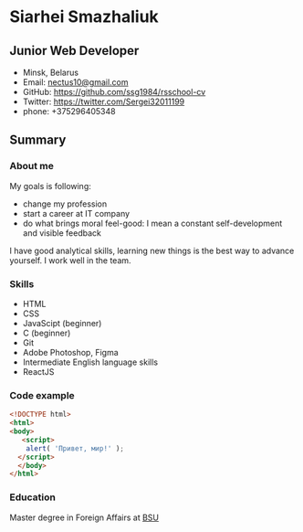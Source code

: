 # Siarhei Smazhaliuk 

## Junior Web Developer 

* Minsk, Belarus
* Email: <nectus10@gmail.com>
* GitHub: <https://github.com/ssg1984/rsschool-cv>
* Twitter: <https://twitter.com/Sergei32011199>
* phone: +375296405348


## Summary

### About me

My goals is following:
* change my profession
* start a career at IT company
* do what brings moral feel-good: I mean a constant self-development and visible feedback

I have good analytical skills, learning new things is the best way to advance yourself. I work well in the team.

### Skills

* HTML
* CSS
* JavaScipt (beginner)
* C (beginner)
* Git
* Adobe Photoshop, Figma
* Intermediate English language skills
* ReactJS

### Code example

```html
<!DOCTYPE html>
<html>
<body>
   <script>
    alert( 'Привет, мир!' );
  </script>
  </body>
</html>

```

### Education

Master degree in Foreign Affairs at [BSU](https://fir.bsu.by/en/)
